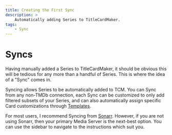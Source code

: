 ```yaml
---
title: Creating the First Sync
description: >
    Automatically adding Series to TitleCardMaker.
tags:
    - Sync
---
```


# Syncs

Having manually added a Series to TitleCardMaker, it should be obvious this will
be tedious for any more than a handful of Series. This is where the idea of a
"Sync" comes in.

Syncing allows Series to be automatically added to TCM. You can Sync from any
non-TMDb connection, each Sync can be customized to only add filtered subsets of
your Series, and can also automatically assign specific Card customizations
through [Templates](../creating_templates.md).

For most users, I recommend Syncing from [Sonarr](./sonarr.md). However, if you
are not using Sonarr, then your primary Media Server is the next-best option.
You can use the sidebar to navigate to the instructions which suit you.
